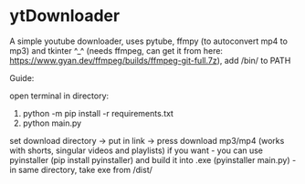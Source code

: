 # ytDownloader
A simple youtube downloader, uses pytube, ffmpy (to autoconvert mp4 to mp3) and tkinter ^_^ (needs ffmpeg, can get it from here: https://www.gyan.dev/ffmpeg/builds/ffmpeg-git-full.7z), add /bin/ to PATH

Guide:

open terminal in directory:

1. python -m pip install -r requirements.txt
2. python main.py

set download directory -> put in link -> press download mp3/mp4 (works with shorts, singular videos and playlists)
if you want - you can use pyinstaller (pip install pyinstaller) and build it into .exe (pyinstaller main.py) - in same directory, take exe from /dist/
